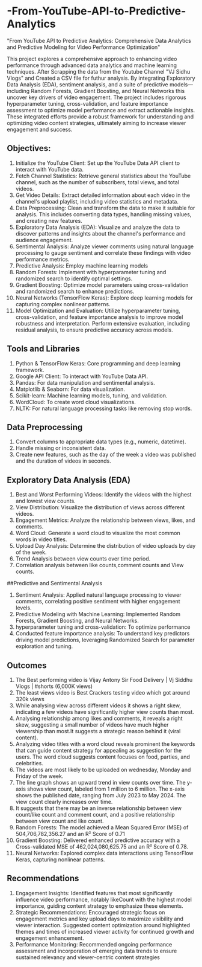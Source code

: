 # -From-YouTube-API-to-Predictive-Analytics
"From YouTube API to Predictive Analytics: Comprehensive Data Analytics and Predictive Modeling for Video Performance Optimization"


This project explores a comprehensive approach to enhancing video performance through advanced data analytics and machine learning techniques. After Scrapping the data from the Youtube Channel "VJ Sidhu Vlogs" and Created a CSV file for futhur analysis. By integrating Exploratory Data Analysis (EDA), sentiment analysis, and a suite of predictive models—including Random Forests, Gradient Boosting, and Neural Networks this uncover key drivers of video engagement. The project includes rigorous hyperparameter tuning, cross-validation, and feature importance assessment to optimize model performance and extract actionable insights. These integrated efforts provide a robust framework for understanding and optimizing video content strategies, ultimately aiming to increase viewer engagement and success.

## Objectives:
1) Initialize the YouTube Client: Set up the YouTube Data API client to interact with YouTube data.
2) Fetch Channel Statistics: Retrieve general statistics about the YouTube channel, such as the number of subscribers, total views, and total videos.
3) Get Video Details: Extract detailed information about each video in the channel's upload playlist, including video statistics and metadata.
4) Data Preprocessing: Clean and transform the data to make it suitable for analysis. This includes converting data types, handling missing values, and creating new features.
5) Exploratory Data Analysis (EDA): Visualize and analyze the data to discover patterns and insights about the channel's performance and audience engagement.
6) Sentimental Analysis: Analyze viewer comments using natural language processing to gauge sentiment and correlate these findings with video performance metrics.
7) Predictive Analysis: Employ machine learning models
8) Random Forests: Implement with hyperparameter tuning and randomized search to identify optimal settings.
9) Gradient Boosting: Optimize model parameters using cross-validation and randomized search to enhance predictions.
10) Neural Networks (TensorFlow Keras): Explore deep learning models for capturing complex nonlinear patterns.
11) Model Optimization and Evaluation: Utilize hyperparameter tuning, cross-validation, and feature importance analysis to improve model robustness and interpretation. Perform extensive evaluation, including residual analysis, to ensure predictive accuracy across models.

## Tools and Libraries
1) Python & TensorFlow Keras: Core programming and deep learning framework.
2) Google API Client: To interact with YouTube Data API.
3) Pandas: For data manipulation and sentimental analysis.
4) Matplotlib & Seaborn: For data visualization.
5) Scikit-learn: Machine learning models, tuning, and validation.
6) WordCloud: To create word cloud visualizations.
7) NLTK: For natural language processing tasks like removing stop words.

## Data Preprocessing
1) Convert columns to appropriate data types (e.g., numeric, datetime).
2) Handle missing or inconsistent data.
3) Create new features, such as the day of the week a video was published and the duration of videos in seconds.

## Exploratory Data Analysis (EDA)
1) Best and Worst Performing Videos: Identify the videos with the highest and lowest view counts.
2) View Distribution: Visualize the distribution of views across different videos.
3) Engagement Metrics: Analyze the relationship between views, likes, and comments.
4) Word Cloud: Generate a word cloud to visualize the most common words in video titles.
5) Upload Day Analysis: Determine the distribution of video uploads by day of the week.
6) Trend Analysis between view counts over time period.
7) Correlation analysis between like counts,comment counts and View counts.

##Predictive and Sentimental Analysis
1) Sentiment Analysis: Applied natural language processing to viewer comments, correlating positive sentiment with higher engagement levels.
2) Predictive Modeling with Machine Learning: Implemented Random Forests, Gradient Boosting, and Neural Networks.
3) hyperparameter tuning and cross-validation: To optimize performance
4) Conducted feature importance analysis: To understand key predictors driving model predictions, leveraging Randomized Search for parameter exploration and tuning.

## Outcomes
1) The Best performing video is Vijay Antony Sir Food Delivery | Vj Siddhu Vlogs | #shorts (6,000K views)
2) The least views video is Best Crackers testing video which got around 320k views
3) While analysing view across different videos it shows a right skew, indicating a few videos have significantly higher view counts than most.
4) Analysing relationship among likes and comments, it reveals a right skew, suggesting a small number of videos have much higher viewership than most.It suggests a strategic reason behind it (viral content).
5) Analyzing video titles with a word cloud reveals prominent the keywords that can guide content strategy for appealing as suggestion for the users. The word cloud suggests content focuses on food, parties, and celebrities.
6) The videos are most likely to be uploaded on wednesday, Monday and Friday of the week.
7) The line graph shows an upward trend in view counts over time. The y-axis shows view count, labeled from 1 million to 6 million. The x-axis shows the published date, ranging from July 2023 to May 2024. The view count clearly increases over time.
8) It suggests that there may be an inverse relationship between view count/like count and comment count, and a positive relationship between view count and like count.
9) Random Forests: The model achieved a Mean Squared Error (MSE) of 504,706,782,356.27 and an R² Score of 0.71
10) Gradient Boosting: Delivered enhanced predictive accuracy with a Cross-validated MSE of 462,024,080,625.75 and an R² Score of 0.78.
11) Neural Networks: Explored complex data interactions using TensorFlow Keras, capturing nonlinear patterns.

## Recommendations
1) Engagement Insights: Identified features that most significantly influence video performance, notably likeCount with the highest model importance, guiding content strategy to emphasize these elements.
2) Strategic Recommendations: Encouraged strategic focus on engagement metrics and key upload days to maximize visibility and viewer interaction. Suggested content optimization around highlighted themes and times of increased viewer activity for continued growth and engagement enhancement.
3) Performance Monitoring: Recommended ongoing performance assessment and incorporation of emerging data trends to ensure sustained relevancy and viewer-centric content strategies

